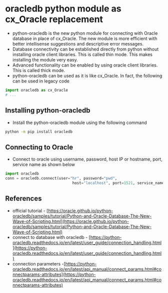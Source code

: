 # oracledb python module as cx_Oracle replacement
-   python-oracledb is the new python module for connecting with Oracle database in place of cx_Oracle. The new module is more efficient with better intellisense suggestions and descriptive error messages.
-   Database connectivity can be established directly from python without installing oracle client libraries. This is called thin mode. This makes installing the module very easy.
-   Advanced functionality can be enabled by using oracle client libraries. This is called thick mode.
-   python-oracledb can be used as it is like cx_Oracle. In fact, the following can be used in legacy code

```python
import oracledb as cx_Oracle
# ...
```

## Installing python-oracledb

-   Install the python-oracledb module using the following command

```bash
python -m pip install oracledb

```

## Connecting to Oracle

-   Connect to oracle using username, password, host IP or hostname, port, service name as shown below

```python
import oracledb
conn = oracledb.connect(user="hr", password="pwd",
                              host="localhost", port=1521, service_name="xepdb1")

```

## References

-   official tutorial - [https://oracle.github.io/python-oracledb/samples/tutorial/Python-and-Oracle-Database-The-New-Wave-of-Scripting.html](https://oracle.github.io/python-oracledb/samples/tutorial/Python-and-Oracle-Database-The-New-Wave-of-Scripting.html)
-   connect to database with oracledb - [https://python-oracledb.readthedocs.io/en/latest/user_guide/connection_handling.html](https://python-oracledb.readthedocs.io/en/latest/user_guide/connection_handling.html)
- connection parameters -[https://python-oracledb.readthedocs.io/en/latest/api_manual/connect_params.html#connectparams-attributes](https://python-oracledb.readthedocs.io/en/latest/api_manual/connect_params.html#connectparams-attributes)
<!--stackedit_data:
eyJoaXN0b3J5IjpbLTE4Nzg5MTYwOTYsLTU2MTIwMDA3OSwtMj
A4ODc0NjYxMl19
-->